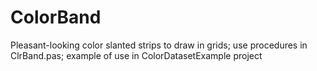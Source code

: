 # ColorBand
Pleasant-looking color slanted strips to draw in grids; use procedures in ClrBand.pas; example of use in ColorDatasetExample project

